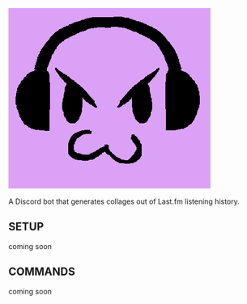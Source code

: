 ![icon](images/icon.png)

A Discord bot that generates collages out of Last.fm listening history.

## SETUP

coming soon

## COMMANDS

coming soon



